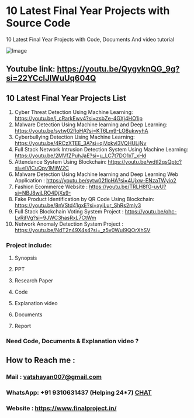 # 10 Latest Final Year Projects with Source Code
10 Latest Final Year Projects with Code, Documents And video tutorial

![Image](https://github.com/user-attachments/assets/6575a7d3-510a-4696-82a8-6b4f0418f6b8)
## Youtube link: https://youtu.be/QygvknQG_9g?si=22YCcIJlWuUq604Q

## 10 Latest Final Year Projects List
1. Cyber Threat Detection Using Machine Learning: https://youtu.be/j_cRarkEwv4?si=zsbZe-4GXj4HO1ip
2. Malware Detection Using Machine learning and Deep Learning: https://youtu.be/sytw02floHA?si=KT6Lm9-LO8ukwyhA
3. Cyberbullying Detection Using Machine Learning: https://youtu.be/4RCzXTEE_3A?si=qjVpkvl3VQHULjNv
4. Full Stack Network Intrusion Detection System Using Machine Learning: https://youtu.be/2MVfZPuhJaE?si=u_LC7t7DO1xT_xHd
5. Attendance System Using Blockchain: https://youtu.be/wdtI2qsQptc?si=elVICuQpv1MiiW2C
6. Malware Detection Using Machine learning and Deep Learning Web Application : https://youtu.be/sytw02floHA?si=4Ujxw-ENzaTWyio2
7. Fashion Ecommerce Website : https://youtu.be/TRLH8fG-uyU?si=NBJ8wiLRO4DjXs9-
8. Fake Product Identification by QR Code Using Blockchain: https://youtu.be/8nVStd41gxE?si=xyiLur_ShRs2mly3
9. Full Stack Blockchain Voting System Project : https://youtu.be/ohc-LvRjfVg?si=9JWC3hasRxL7CtWm
10. Network Anomaly Detection System Project : https://youtu.be/NdT2n49X4s4?si=_z5v0WuI9QOrXhSV

### Project include: 

1. Synopsis

2. PPT

3. Research Paper


4. Code

5. Explanation video

6. Documents

7. Report


### Need Code, Documents & Explanation video ? 

## How to Reach me :

### Mail : vatshayan007@gmail.com 

### WhatsApp: +91 9310631437 (Helping 24*7) **[CHAT](https://wa.me/message/CHWN2AHCPMAZK1)** 

### Website : https://www.finalproject.in/
